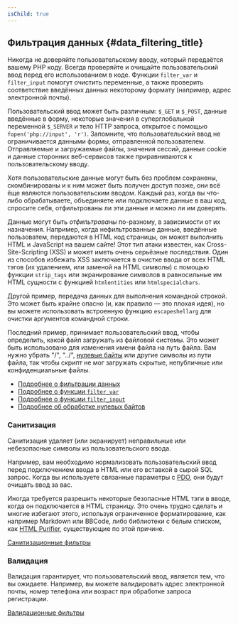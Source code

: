 ```yaml
---
isChild: true
---
```


## Фильтрация данных {#data_filtering_title}

Никогда не доверяйте пользовательскому вводу, который передаётся вашему PHP коду. Всегда проверяйте и очищайте пользовательский ввод перед его использованием в коде. Функции `filter_var` и `filter_input` помогут очистить переменные, а также проверить соответствие введённых данных некоторому формату (например, адрес электронной почты).

Пользовательский ввод может быть различным: `$_GET` и `$_POST`, данные введённые в форму, некоторые значения в суперглобальной переменной `$_SERVER` и тело HTTP запроса, открытое с помощью `fopen('php://input', 'r')`. Запомните, что пользовательский ввод не ограничивается данными формы, отправленной пользователем. Отправляемые и загружаемые файлы, значения сессий, данные cookie и данные сторонних веб-сервисов также приравниваются к пользовательскому вводу.

Хотя пользовательские данные могут быть без проблем сохранены, скомбинированы и к ним может быть получен доступ позже, они всё ёще являются пользовательским вводом. Каждый раз, когда вы что-либо обрабатываете, объединяете или подключаете данные в ваш код, спросите себя, отфильтрованы ли эти данные и можно ли им доверять.

Данные могут быть _отфильтрованы_ по-разному, в зависимости от их назначения. Например, когда нефильтрованные данные, введённые пользоватем, передаются в HTML код страницы, он может выполнить HTML и JavaScript на вашем сайте! Этот тип атаки известен, как Cross-Site-Scripting (XSS) и может иметь очень серьёзные последствия. Один из способов избежать XSS заключается в очистке ввода от всех HTML тэгов (их удалением, или заменой на HTML символы) с помощью функции `strip_tags` или экранирование символов в равносильные им HTML сущности с функцией `htmlentities` или `htmlspecialchars`.

Другой пример, передача данных для выполнения командной строкой. Это может быть крайне опасно (и, как правило &mdash; это плохая идея), но вы можете использовать встроенную функцию `escapeshellarg` для очистки аргументов командной строки.

Последний пример, принимает пользовательский ввод, чтобы определить, какой файл загружать из файловой системы. Это может быть использовано для изменения имени файла на путь файла. Вам нужно убрать "/", "../", [нулевые байты][6] или другие символы из пути файла, так чтобы скрипт не мог загружать скрытые, непубличные или конфиденциальные файлы.

* [Подробнее о фильтрации данных][1]
* [Подробнее о функции `filter_var`][4]
* [Подробнее о функции `filter_input`][5]
* [Подробнее об обработке нулевых байтов][6]

### Санитизация

Санитизация удаляет (или экранирует) неправильные или небезопасные символы из пользовательского ввода.

Например, вам необходимо нормализовать пользовательский ввод перед подключением ввода в HTML или 
его вставкой в сырой SQL запрос. Когда вы используете связанные параметры с [PDO](#databases), 
они будут очищать ввод за вас.

Иногда требуется разрешить некоторые безопасные HTML тэги в вводе, когда он подключается в HTML 
страницу. Это очень трудно сделать и многие избегают этого, используя ограниченное форматирование, 
как например Markdown или BBCode, либо библиотеки с белым списком, как [HTML Purifier][html-purifier], 
существующие по этой причине.

[Санитизационные фильтры][2]

### Валидация

Валидация гарантирует, что пользовательский ввод, является тем, что вы ожидаете. Например, вы 
можете валидировать адрес электронной почты, номер телефона или возраст при обработке запроса 
регистрации.

[Валидационные фильтры][3]

[1]: http://www.php.net/manual/ru/book.filter.php
[2]: http://www.php.net/manual/ru/filter.filters.sanitize.php
[3]: http://www.php.net/manual/ru/filter.filters.validate.php
[4]: http://php.net/manual/ru/function.filter-var.php
[5]: http://www.php.net/manual/ru/function.filter-input.php
[6]: http://php.net/manual/ru/security.filesystem.nullbytes.php
[html-purifier]: http://htmlpurifier.org/
